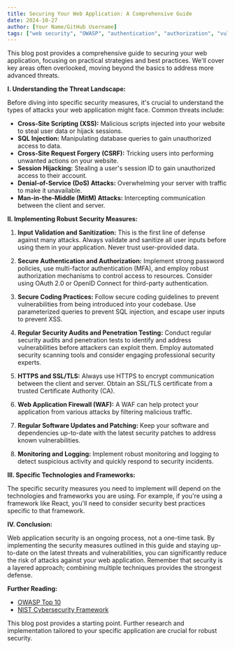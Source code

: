 ```yaml
---
title: Securing Your Web Application: A Comprehensive Guide
date: 2024-10-27
author: [Your Name/GitHub Username]
tags: ["web security", "OWASP", "authentication", "authorization", "vulnerabilities"]
---
```


This blog post provides a comprehensive guide to securing your web application, focusing on practical strategies and best practices.  We'll cover key areas often overlooked, moving beyond the basics to address more advanced threats.

**I.  Understanding the Threat Landscape:**

Before diving into specific security measures, it's crucial to understand the types of attacks your web application might face.  Common threats include:

* **Cross-Site Scripting (XSS):**  Malicious scripts injected into your website to steal user data or hijack sessions.
* **SQL Injection:**  Manipulating database queries to gain unauthorized access to data.
* **Cross-Site Request Forgery (CSRF):**  Tricking users into performing unwanted actions on your website.
* **Session Hijacking:**  Stealing a user's session ID to gain unauthorized access to their account.
* **Denial-of-Service (DoS) Attacks:**  Overwhelming your server with traffic to make it unavailable.
* **Man-in-the-Middle (MitM) Attacks:**  Intercepting communication between the client and server.

**II.  Implementing Robust Security Measures:**

1. **Input Validation and Sanitization:**  This is the first line of defense against many attacks.  Always validate and sanitize all user inputs before using them in your application.  Never trust user-provided data.

2. **Secure Authentication and Authorization:**  Implement strong password policies, use multi-factor authentication (MFA), and employ robust authorization mechanisms to control access to resources.  Consider using OAuth 2.0 or OpenID Connect for third-party authentication.

3. **Secure Coding Practices:**  Follow secure coding guidelines to prevent vulnerabilities from being introduced into your codebase.  Use parameterized queries to prevent SQL injection, and escape user inputs to prevent XSS.

4. **Regular Security Audits and Penetration Testing:**  Conduct regular security audits and penetration tests to identify and address vulnerabilities before attackers can exploit them.  Employ automated security scanning tools and consider engaging professional security experts.

5. **HTTPS and SSL/TLS:**  Always use HTTPS to encrypt communication between the client and server.  Obtain an SSL/TLS certificate from a trusted Certificate Authority (CA).

6. **Web Application Firewall (WAF):**  A WAF can help protect your application from various attacks by filtering malicious traffic.

7. **Regular Software Updates and Patching:**  Keep your software and dependencies up-to-date with the latest security patches to address known vulnerabilities.

8. **Monitoring and Logging:**  Implement robust monitoring and logging to detect suspicious activity and quickly respond to security incidents.

**III.  Specific Technologies and Frameworks:**

The specific security measures you need to implement will depend on the technologies and frameworks you are using.  For example, if you're using a framework like React, you'll need to consider security best practices specific to that framework.

**IV.  Conclusion:**

Web application security is an ongoing process, not a one-time task.  By implementing the security measures outlined in this guide and staying up-to-date on the latest threats and vulnerabilities, you can significantly reduce the risk of attacks against your web application.  Remember that security is a layered approach; combining multiple techniques provides the strongest defense.


**Further Reading:**

* [OWASP Top 10](https://owasp.org/www-project-top-ten/)
* [NIST Cybersecurity Framework](https://csrc.nist.gov/csf/current)


This blog post provides a starting point.  Further research and implementation tailored to your specific application are crucial for robust security.

